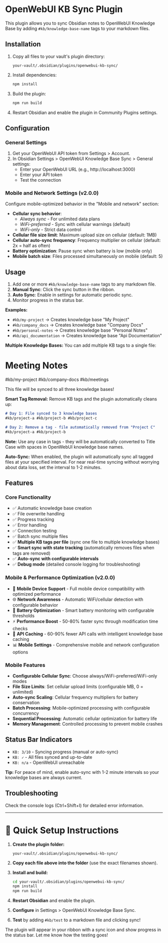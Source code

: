# OpenWebUI KB Sync Plugin

This plugin allows you to sync Obsidian notes to OpenWebUI Knowledge Base by adding `#kb/knowledge-base-name` tags to your markdown files.

## Installation

1. Copy all files to your vault's plugin directory:
   ```
   your-vault/.obsidian/plugins/openwebui-kb-sync/
   ```

2. Install dependencies:
   ```bash
   npm install
   ```

3. Build the plugin:
   ```bash
   npm run build
   ```

4. Restart Obsidian and enable the plugin in Community Plugins settings.

## Configuration

### General Settings
1. Get your OpenWebUI API token from Settings > Account.
2. In Obsidian Settings > OpenWebUI Knowledge Base Sync > General settings:
   - Enter your OpenWebUI URL (e.g., http://localhost:3000)
   - Enter your API token
   - Test the connection

### Mobile and Network Settings (v2.0.0)
Configure mobile-optimized behavior in the "Mobile and network" section:

- **Cellular sync behavior**: 
  - *Always sync* - For unlimited data plans
  - *WiFi-preferred* - Sync with cellular warnings (default)
  - *WiFi-only* - Strict data control
- **Cellular file size limit**: Maximum upload size on cellular (default: 1MB)
- **Cellular auto-sync frequency**: Frequency multiplier on cellular (default: 2x = half as often)
- **Battery optimization**: Pause sync when battery is low (mobile only)
- **Mobile batch size**: Files processed simultaneously on mobile (default: 5)

## Usage

1. Add one or more `#kb/knowledge-base-name` tags to any markdown file.
2. **Manual Sync**: Click the sync button in the ribbon.
3. **Auto Sync**: Enable in settings for automatic periodic sync.
4. Monitor progress in the status bar.

**Examples:**

- `#kb/my-project` → Creates knowledge base "My Project"
- `#kb/company_docs` → Creates knowledge base "Company Docs"
- `#kb/personal-notes` → Creates knowledge base "Personal Notes"
- `#kb/api_documentation` → Creates knowledge base "Api Documentation"

**Multiple Knowledge Bases:** You can add multiple KB tags to a single file:

# Meeting Notes

#kb/my-project #kb/company-docs #kb/meetings

This file will be synced to all three knowledge bases!

**Smart Tag Removal:** Remove KB tags and the plugin automatically cleans up:

```markdown
# Day 1: File synced to 3 knowledge bases
#kb/project-a #kb/project-b #kb/project-c

# Day 2: Remove a tag - file automatically removed from "Project C"
#kb/project-a #kb/project-b
```

**Note:** Use any case in tags - they will be automatically converted to Title Case with spaces in OpenWebUI knowledge base names.

**Auto-Sync:** When enabled, the plugin will automatically sync all tagged files at your specified interval. For near real-time syncing without worrying about data loss, set the interval to 1-2 minutes.

## Features

### Core Functionality
- ✅ Automatic knowledge base creation
- ✅ File overwrite handling
- ✅ Progress tracking
- ✅ Error handling
- ✅ Connection testing
- ✅ Batch sync multiple files
- ✅ **Multiple KB tags per file** (sync one file to multiple knowledge bases)
- ✅ **Smart sync with state tracking** (automatically removes files when tags are removed)
- ✅ **Auto-sync with configurable intervals**
- ✅ **Debug mode** (detailed console logging for troubleshooting)

### Mobile & Performance Optimization (v2.0.0)
- 📱 **Mobile Device Support** - Full mobile device compatibility with optimized performance
- 🌐 **Network Awareness** - Automatic WiFi/cellular detection with configurable behavior
- 🔋 **Battery Optimization** - Smart battery monitoring with configurable thresholds
- ⚡ **Performance Boost** - 50-80% faster sync through modification time checks
- 🚀 **API Caching** - 60-90% fewer API calls with intelligent knowledge base caching
- 📊 **Mobile Settings** - Comprehensive mobile and network configuration options

### Mobile Features
- **Configurable Cellular Sync**: Choose always/WiFi-preferred/WiFi-only modes
- **File Size Limits**: Set cellular upload limits (configurable MB, 0 = unlimited)
- **Auto-sync Scaling**: Cellular frequency multipliers for battery conservation
- **Batch Processing**: Mobile-optimized processing with configurable concurrency
- **Sequential Processing**: Automatic cellular optimization for battery life
- **Memory Management**: Controlled processing to prevent mobile crashes

## Status Bar Indicators

- `KB: 3/10` - Syncing progress (manual or auto-sync)
- `KB: ✓` - All files synced and up-to-date
- `KB: n/a` - OpenWebUI unreachable

**Tip:** For peace of mind, enable auto-sync with 1-2 minute intervals so your knowledge bases are always current.

## Troubleshooting

Check the console logs (Ctrl+Shift+I) for detailed error information.

---

# 🚀 Quick Setup Instructions

1. **Create the plugin folder:**
   ```
   your-vault/.obsidian/plugins/openwebui-kb-sync/
   ```

2. **Copy each file above into the folder** (use the exact filenames shown).
3. **Install and build:**
   ```bash
   cd your-vault/.obsidian/plugins/openwebui-kb-sync/
   npm install
   npm run build
   ```

4. **Restart Obsidian** and enable the plugin.
5. **Configure** in Settings > OpenWebUI Knowledge Base Sync.
6. **Test** by adding `#kb/test` to a markdown file and clicking sync!

The plugin will appear in your ribbon with a sync icon and show progress in the status bar. Let me know how the testing goes!